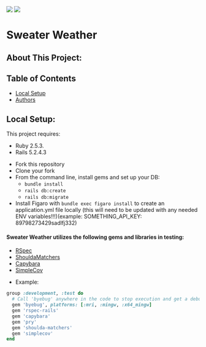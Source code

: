 ![](https://img.shields.io/badge/Rails-5.2.4-informational?style=flat&logo=<LOGO_NAME>&logoColor=white&color=2bbc8a) ![](https://img.shields.io/badge/Ruby-2.5.3-orange)

# Sweater Weather

## About This Project:

## Table of Contents
* [Local Setup](https://github.com/Relocate08/Relocate-Back-End-Rails/blob/main/README.md#local-setup)
* [Authors](https://github.com/Relocate08/Relocate-Back-End-Rails/blob/main/README.md#authors)

## Local Setup:

This project requires:
- Ruby 2.5.3.
- Rails 5.2.4.3

* Fork this repository
* Clone your fork
* From the command line, install gems and set up your DB:
    * `bundle install`
    * `rails db:create`
    * `rails db:migrate`
* Install Figaro with `bundle exec figaro install` to create an application.yml file locally (this will need to be updated with any needed ENV variables!!!)(example: SOMETHING_API_KEY: 89798273429sadlfj332)

#### Sweater Weather utilizes the following gems and libraries in testing:

- [RSpec](https://github.com/rspec/rspec-rails)
- [ShouldaMatchers](https://github.com/thoughtbot/shoulda-matchers)
- [Capybara](https://github.com/teamcapybara/capybara)
- [SimpleCov](https://github.com/simplecov-ruby/simplecov)

* Example:

```ruby
group :development, :test do
  # Call 'byebug' anywhere in the code to stop execution and get a debugger console
  gem 'byebug', platforms: [:mri, :mingw, :x64_mingw]
  gem 'rspec-rails'
  gem 'capybara'
  gem 'pry'
  gem 'shoulda-matchers'
  gem 'simplecov'
end
```
